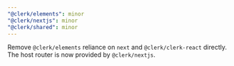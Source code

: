 ```yaml
---
"@clerk/elements": minor
"@clerk/nextjs": minor
"@clerk/shared": minor
---
```


Remove `@clerk/elements` reliance on `next` and `@clerk/clerk-react` directly. The host router is now provided by `@clerk/nextjs`.
